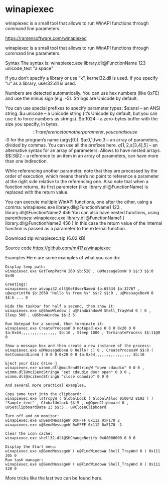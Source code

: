 # winapiexec

winapiexec is a small tool that allows to run WinAPI functions through command
line parameters.

https://ramensoftware.com/winapiexec


winapiexec is a small tool that allows to run WinAPI functions through command line parameters.

Syntax
The syntax is:
winapiexec.exe library.dll@FunctionName 123 unicode_text "a space"

If you don’t specify a library or use “k”, kernel32.dll is used.
If you specify “u” as a library, user32.dll is used.

Numbers are detected automatically. You can use hex numbers (like 0xFE) and use the minus sign (e.g. -5).
Strings are Unicode by default.

You can use special prefixes to specify parameter types:
$s:ansi – an ANSI string.
$u:unicode – a Unicode string (it’s Unicode by default, but you can use it to force numbers as strings).
$b:1024 – a zero-bytes buffer with the size you specify, in bytes.
$$:1 – a reference to another parameter, you can also use $$:0 for the program’s name (argv[0]).
$a:0,1,two,3 – an array of parameters, divided by commas. You can use all the prefixes here.
$a[1,2,$a[3,4],5] – an alternative syntax for an array of parameters. Allows to have nested arrays.
$$:3@2 – a reference to an item in an array of parameters, can have more than one indirection.

While referencing another parameter, note that they are processed by the order of execution, which means there’s no point to reference a parameter at the right side relative to the referencing one.
Also note that when a function returns, its first parameter (like library.dll@FunctionName) is replaced with the return value.

You can execute multiple WinAPI functions, one after the other, using a comma:
winapiexec.exe library.dll@FunctionName1 123 , library.dll@FunctionName2 456
You can also have nested functions, using parentheses:
winapiexec.exe library.dll@FunctionName1 ( library.dll@FunctionName2 456 )
In this case the return value of the internal function is passed as a parameter to the external function.

Download
zip winapiexec.zip (6.02 kB)

Source code
https://github.com/m417z/winapiexec

Examples
Here are some examples of what you can do:
```
Display temp path:
winapiexec.exe GetTempPathW 260 $b:520 , u@MessageBoxW 0 $$:3 $$:0 0x40

Greetings:
winapiexec.exe advapi32.dll@GetUserNameW $b:65534 $a:32767 , u@wsprintfW $b:2050 "Hello %s from %s" $$:2 $$:0 , u@MessageBoxW 0 $$:6 ... 0

Hide the taskbar for half a second, then show it:
winapiexec.exe u@ShowWindow ( u@FindWindowW Shell_TrayWnd 0 ) 0 , Sleep 500 , u@ShowWindow $$:3 5

Run Notepad for a second, then terminate it:
winapiexec.exe CreateProcessW 0 notepad.exe 0 0 0 0x20 0 0 $a:0x44,,,,,,,,,,,,,,,, $b:16 , Sleep 1000 , TerminateProcess $$:11@0 0

Show a message box and then create a new instance of the process:
winapiexec.exe u@MessageBoxW 0 Hello! :) 0 , CreateProcessW $$:0 ( GetCommandLineW ) 0 0 0 0x20 0 0 $a:0x44,,,,,,,,,,,,,,,, $b:16

Eject your disc drive 🙂
winapiexec.exe winmm.dll@mciSendStringW "open cdaudio" 0 0 0 , winmm.dll@mciSendStringW "set cdaudio door open" 0 0 0 , winmm.dll@mciSendStringW "close cdaudio" 0 0 0

And several more practical examples…

Copy some text into the clipboard:
winapiexec.exe lstrcpyW ( GlobalLock ( GlobalAlloc 0x0042 8192 ) ) "Sample text" , GlobalUnlock $$:5 , u@OpenClipboard 0 , u@SetClipboardData 13 $$:5 , u@CloseClipboard

Turn off and on monitor:
winapiexec.exe u@SendMessageW 0xFFFF 0x112 0xF170 2
winapiexec.exe u@SendMessageW 0xFFFF 0x112 0xF170 -1

Clear the icon cache:
winapiexec.exe shell32.dll@SHChangeNotify 0x08000000 0 0 0

Display the Start menu:
winapiexec.exe u@SendMessageW ( u@FindWindowW Shell_TrayWnd 0 ) 0x111 305 0
Run task manager:
winapiexec.exe u@SendMessageW ( u@FindWindowW Shell_TrayWnd 0 ) 0x111 420 0
```
More tricks like the last two can be found here.
